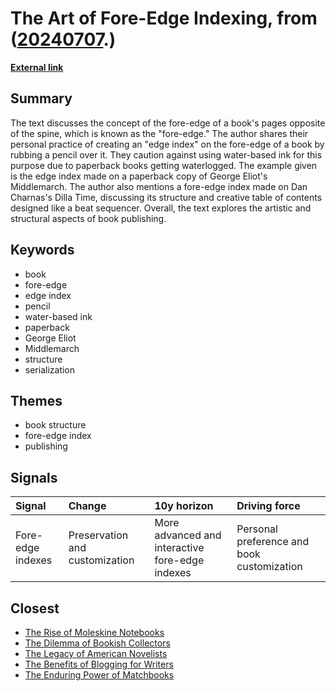 # __The Art of Fore-Edge Indexing__, from ([20240707](https://kghosh.substack.com/p/20240707).)

__[External link](https://austinkleon.substack.com/p/fun-with-the-fore-edge?utm_source=substack&utm_medium=email)__



## Summary

The text discusses the concept of the fore-edge of a book's pages opposite of the spine, which is known as the "fore-edge." The author shares their personal practice of creating an "edge index" on the fore-edge of a book by rubbing a pencil over it. They caution against using water-based ink for this purpose due to paperback books getting waterlogged. The example given is the edge index made on a paperback copy of George Eliot's Middlemarch. The author also mentions a fore-edge index made on Dan Charnas's Dilla Time, discussing its structure and creative table of contents designed like a beat sequencer. Overall, the text explores the artistic and structural aspects of book publishing.

## Keywords

* book
* fore-edge
* edge index
* pencil
* water-based ink
* paperback
* George Eliot
* Middlemarch
* structure
* serialization

## Themes

* book structure
* fore-edge index
* publishing

## Signals

| Signal            | Change                         | 10y horizon                                     | Driving force                              |
|:------------------|:-------------------------------|:------------------------------------------------|:-------------------------------------------|
| Fore-edge indexes | Preservation and customization | More advanced and interactive fore-edge indexes | Personal preference and book customization |

## Closest

* [The Rise of Moleskine Notebooks](22ebb9236fec0add7f0ee8a595fe7c17)
* [The Dilemma of Bookish Collectors](28fa6cfa36c941a3e313f6b4b67cdcad)
* [The Legacy of American Novelists](4c3432a8b55708ec616a64ca00632fdf)
* [The Benefits of Blogging for Writers](6b3692a1d1a6c0c95fdf258204f85ebb)
* [The Enduring Power of Matchbooks](cceff7fbb9450ceb8276d0c377e472e7)